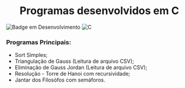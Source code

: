 <h1 align="center"> Programas desenvolvidos em C</h1>

![Badge em Desenvolvimento](http://img.shields.io/static/v1?label=STATUS&message=EM%20DESENVOLVIMENTO&color=GREEN&style=for-the-badge)
![C](https://img.shields.io/badge/c-%2300599C.svg?style=for-the-badge&logo=c&logoColor=white)

<h3> Programas Principais: </h3>

* Sort Simples;
* Triangulação de Gauss (Leitura de arquivo CSV);
* Eliminação de Gauss Jordan (Leitura de arquivo CSV);
* Resolução - Torre de Hanoi com recursividade;
* Jantar dos Filosófos com semáforos.


